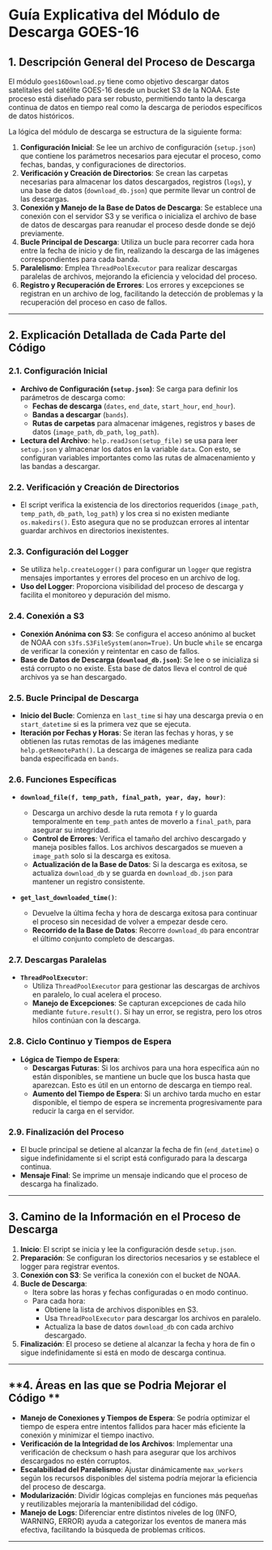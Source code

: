 # **Guía Explicativa del Módulo de Descarga GOES-16**

## **1. Descripción General del Proceso de Descarga**

El módulo `goes16Download.py` tiene como objetivo descargar datos satelitales del satélite GOES-16 desde un bucket S3 de la NOAA. Este proceso está diseñado para ser robusto, permitiendo tanto la descarga continua de datos en tiempo real como la descarga de periodos específicos de datos históricos.

La lógica del módulo de descarga se estructura de la siguiente forma:
1. **Configuración Inicial**: Se lee un archivo de configuración (`setup.json`) que contiene los parámetros necesarios para ejecutar el proceso, como fechas, bandas, y configuraciones de directorios.
2. **Verificación y Creación de Directorios**: Se crean las carpetas necesarias para almacenar los datos descargados, registros (`logs`), y una base de datos (`download_db.json`) que permite llevar un control de las descargas.
3. **Conexión y Manejo de la Base de Datos de Descarga**: Se establece una conexión con el servidor S3 y se verifica o inicializa el archivo de base de datos de descargas para reanudar el proceso desde donde se dejó previamente.
4. **Bucle Principal de Descarga**: Utiliza un bucle para recorrer cada hora entre la fecha de inicio y de fin, realizando la descarga de las imágenes correspondientes para cada banda.
5. **Paralelismo**: Emplea `ThreadPoolExecutor` para realizar descargas paralelas de archivos, mejorando la eficiencia y velocidad del proceso.
6. **Registro y Recuperación de Errores**: Los errores y excepciones se registran en un archivo de log, facilitando la detección de problemas y la recuperación del proceso en caso de fallos.

---

## **2. Explicación Detallada de Cada Parte del Código**

### **2.1. Configuración Inicial**
- **Archivo de Configuración (`setup.json`)**: Se carga para definir los parámetros de descarga como:
  - **Fechas de descarga** (`dates`, `end_date`, `start_hour`, `end_hour`).
  - **Bandas a descargar** (`bands`).
  - **Rutas de carpetas** para almacenar imágenes, registros y bases de datos (`image_path`, `db_path`, `log_path`).
- **Lectura del Archivo**: `help.readJson(setup_file)` se usa para leer `setup.json` y almacenar los datos en la variable `data`. Con esto, se configuran variables importantes como las rutas de almacenamiento y las bandas a descargar.

### **2.2. Verificación y Creación de Directorios**
- El script verifica la existencia de los directorios requeridos (`image_path`, `temp_path`, `db_path`, `log_path`) y los crea si no existen mediante `os.makedirs()`. Esto asegura que no se produzcan errores al intentar guardar archivos en directorios inexistentes.

### **2.3. Configuración del Logger**
- Se utiliza `help.createLogger()` para configurar un `logger` que registra mensajes importantes y errores del proceso en un archivo de log.
- **Uso del Logger**: Proporciona visibilidad del proceso de descarga y facilita el monitoreo y depuración del mismo.

### **2.4. Conexión a S3**
- **Conexión Anónima con S3**: Se configura el acceso anónimo al bucket de NOAA con `s3fs.S3FileSystem(anon=True)`. Un bucle `while` se encarga de verificar la conexión y reintentar en caso de fallos.
- **Base de Datos de Descarga (`download_db.json`)**: Se lee o se inicializa si está corrupto o no existe. Esta base de datos lleva el control de qué archivos ya se han descargado.

### **2.5. Bucle Principal de Descarga**
- **Inicio del Bucle**: Comienza en `last_time` si hay una descarga previa o en `start_datetime` si es la primera vez que se ejecuta.
- **Iteración por Fechas y Horas**: Se iteran las fechas y horas, y se obtienen las rutas remotas de las imágenes mediante `help.getRemotePath()`. La descarga de imágenes se realiza para cada banda especificada en `bands`.

### **2.6. Funciones Específicas**
- **`download_file(f, temp_path, final_path, year, day, hour)`**:
  - Descarga un archivo desde la ruta remota `f` y lo guarda temporalmente en `temp_path` antes de moverlo a `final_path`, para asegurar su integridad.
  - **Control de Errores**: Verifica el tamaño del archivo descargado y maneja posibles fallos. Los archivos descargados se mueven a `image_path` solo si la descarga es exitosa.
  - **Actualización de la Base de Datos**: Si la descarga es exitosa, se actualiza `download_db` y se guarda en `download_db.json` para mantener un registro consistente.

- **`get_last_downloaded_time()`**:
  - Devuelve la última fecha y hora de descarga exitosa para continuar el proceso sin necesidad de volver a empezar desde cero.
  - **Recorrido de la Base de Datos**: Recorre `download_db` para encontrar el último conjunto completo de descargas.

### **2.7. Descargas Paralelas**
- **`ThreadPoolExecutor`**:
  - Utiliza `ThreadPoolExecutor` para gestionar las descargas de archivos en paralelo, lo cual acelera el proceso.
  - **Manejo de Excepciones**: Se capturan excepciones de cada hilo mediante `future.result()`. Si hay un error, se registra, pero los otros hilos continúan con la descarga.

### **2.8. Ciclo Continuo y Tiempos de Espera**
- **Lógica de Tiempo de Espera**:
  - **Descargas Futuras**: Si los archivos para una hora específica aún no están disponibles, se mantiene un bucle que los busca hasta que aparezcan. Esto es útil en un entorno de descarga en tiempo real.
  - **Aumento del Tiempo de Espera**: Si un archivo tarda mucho en estar disponible, el tiempo de espera se incrementa progresivamente para reducir la carga en el servidor.

### **2.9. Finalización del Proceso**
- El bucle principal se detiene al alcanzar la fecha de fin (`end_datetime`) o sigue indefinidamente si el script está configurado para la descarga continua.
- **Mensaje Final**: Se imprime un mensaje indicando que el proceso de descarga ha finalizado.

---

## **3. Camino de la Información en el Proceso de Descarga**
1. **Inicio**: El script se inicia y lee la configuración desde `setup.json`.
2. **Preparación**: Se configuran los directorios necesarios y se establece el logger para registrar eventos.
3. **Conexión con S3**: Se verifica la conexión con el bucket de NOAA.
4. **Bucle de Descarga**:
   - Itera sobre las horas y fechas configuradas o en modo continuo.
   - Para cada hora:
     - Obtiene la lista de archivos disponibles en S3.
     - Usa `ThreadPoolExecutor` para descargar los archivos en paralelo.
     - Actualiza la base de datos `download_db` con cada archivo descargado.
5. **Finalización**: El proceso se detiene al alcanzar la fecha y hora de fin o sigue indefinidamente si está en modo de descarga continua.

---

## **4. Áreas en las que se Podria Mejorar el Código **
- **Manejo de Conexiones y Tiempos de Espera**: Se podría optimizar el tiempo de espera entre intentos fallidos para hacer más eficiente la conexión y minimizar el tiempo inactivo.
- **Verificación de la Integridad de los Archivos**: Implementar una verificación de checksum o hash para asegurar que los archivos descargados no estén corruptos.
- **Escalabilidad del Paralelismo**: Ajustar dinámicamente `max_workers` según los recursos disponibles del sistema podría mejorar la eficiencia del proceso de descarga.
- **Modularización**: Dividir lógicas complejas en funciones más pequeñas y reutilizables mejoraría la mantenibilidad del código.
- **Manejo de Logs**: Diferenciar entre distintos niveles de log (INFO, WARNING, ERROR) ayuda a categorizar los eventos de manera más efectiva, facilitando la búsqueda de problemas críticos.

---

